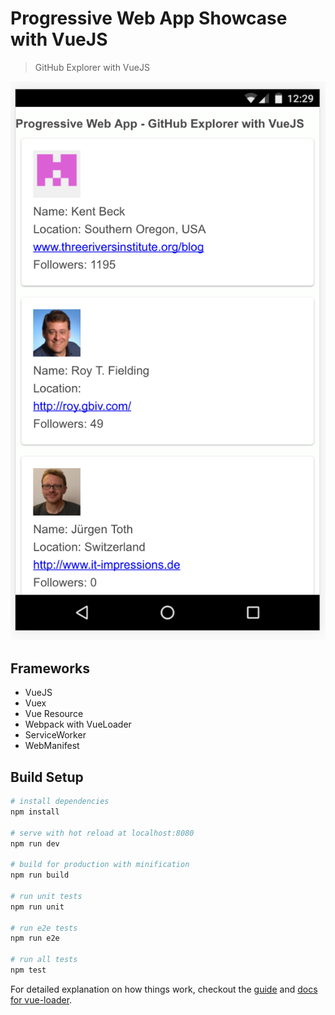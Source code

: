 # Progressive Web App Showcase with VueJS

> GitHub Explorer with VueJS

![](./docimages/GitHubExplorer.png)

## Frameworks
* VueJS
* Vuex
* Vue Resource
* Webpack with VueLoader
* ServiceWorker
* WebManifest


## Build Setup

``` bash
# install dependencies
npm install

# serve with hot reload at localhost:8080
npm run dev

# build for production with minification
npm run build

# run unit tests
npm run unit

# run e2e tests
npm run e2e

# run all tests
npm test
```

For detailed explanation on how things work, checkout the [guide](http://vuejs-templates.github.io/webpack/) and [docs for vue-loader](http://vuejs.github.io/vue-loader).
